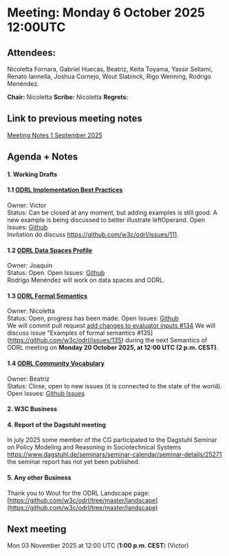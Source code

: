 # Meeting:  Monday 6 October 2025 12:00UTC

## Attendees: 
Nicoletta Fornara, Gabriel Huecas, Beatriz, Keita Toyama, Yassir Sellami, Renato Iannella, Joshua Cornejo, Wout Slabinck, Rigo Wenning, Rodrigo Menéndez.

**Chair:** Nicoletta
**Scribe:** Nicoletta
**Regrets:** 

## Link to previous meeting notes

[Meeting Notes 1 September 2025](meeting-2025-09-01.md)

## Agenda + Notes

#### 1. Working Drafts   

#### 1.1 [ODRL Implementation Best Practices](https://w3c.github.io/odrl/bp/)
Owner: Victor  
Status: Can be closed at any moment, but adding examples is still good. A new example is being discussed to better illustrate leftOperand.
Open Issues: [Github](https://github.com/w3c/odrl/issues?q=is%3Aissue+is%3Aopen+label%3A%22Implementation+Best+Practices%22)  
Invitation do discuss https://github.com/w3c/odrl/issues/111.
 
#### 1.2 [ODRL Data Spaces Profile](https://w3c.github.io/odrl/profile-dataspaces/)
Owner: Joaquin  
Status: Open.
Open Issues: [Github](https://github.com/w3c/odrl/issues?q=is%3Aissue+is%3Aopen+label%3A%22Data+Spaces%22)  
Rodrigo Menéndez will work on data spaces and ODRL.

#### 1.3 [ODRL Formal Semantics](https://w3c.github.io/odrl/formal-semantics/)
Owner: Nicoletta  
Status: Open, progress has been made.
Open Issues: [Github](https://github.com/w3c/odrl/issues?q=is%3Aissue+is%3Aopen+label%3A%22Formal+Semantics%22)  
We will commit pull request [add changes to evaluator inputs #134](https://github.com/w3c/odrl/pull/134)
We will discuss issue "Examples of formal semantics #135](https://github.com/w3c/odrl/issues/135) during the 
next Semantics of ODRL meeting on **Monday 20 October 2025, at 12:00 UTC (2 p.m. CEST)**.

#### 1.4 [ODRL Community Vocabulary](https://w3c.github.io/odrl/community-vocab/)
Owner: Beatriz  
Status: Close, open to new issues (it is connected to the state of the world).
Open Issues: [Github Issues](https://github.com/w3c/odrl/issues?q=is%3Aissue+is%3Aopen+label%3A%22Community+Vocabulary%22)   

#### 2. W3C Business


 
#### 4. Report of the Dagstuhl meeting
In july 2025 some member of the CG participated to the Dagstuhl Seminar on Policy Modeling and Reasoning in Sociotechnical Systems https://www.dagstuhl.de/seminars/seminar-calendar/seminar-details/25271 the seminar report has not yet been published.
#### 5. Any other Business
Thank you to Wout for the ODRL Landscape page: [https://github.com/w3c/odrl/tree/master/landscape](https://github.com/w3c/odrl/tree/master/landscape)

## Next meeting
Mon 03 November 2025 at 12:00 UTC (**1:00 p.m. CEST**) (Victor)
